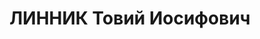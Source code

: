 ---
title: ЛИННИК Товий Иосифович
description: народився 1892 у м. Полтава Полтавської губ. Єврей, з кустарів, освіта
  незакінчена вища, позапарт. Проживав у Харкові. Представник Всеукраїнської контори
  «Заготзерно» при Управлінні Півд. залізниці. Заарештований _01.10.1937_ р. як учасник
  антирад. терористичної шкідницької організації правих (статті 54-7, 54-8, 54-11
  КК УРСР) і військовою колегією Верховного Суду СРСР _07.12.1937_ р. (статті 54-7
  через ст. 20, 54-8, 54-11 КК УРСР) засуджений на 10 років позбавлення волі з пораженням
  у правах на 5 років і конфіскацією особистого майна. Термін покарання відбував у
  Соль-Ілецькому ВТТ. Справу закрито слідвідділом УНКВС по Харківській обл. _29.01.1945_
  р. (ст.197 ч. 2 КПК УРСР), звільнений з-під варти _15.02.1945_ р.
---